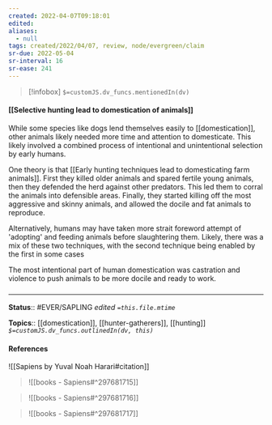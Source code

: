 ```yaml
---
created: 2022-04-07T09:18:01 
edited: 
aliases:
  - null
tags: created/2022/04/07, review, node/evergreen/claim
sr-due: 2022-05-04
sr-interval: 16
sr-ease: 241
---
```

> [!infobox]
`$=customJS.dv_funcs.mentionedIn(dv)`

#### [[Selective hunting lead to domestication of animals]]

While some species like dogs lend themselves easily to [[domestication]], other animals likely needed more time and attention to domesticate.
This likely involved a combined process of intentional and unintentional selection by early humans.

One theory is that 
[[Early hunting techniques lead to domesticating farm animals]].
First they killed older animals and spared fertile young animals, then they defended the herd against other predators. This led them to corral the animals into defensible areas. Finally, they started killing off the most aggressive and skinny animals, and allowed the docile and fat animals to reproduce.  

Alternatively, humans may have taken more strait foreword attempt of 'adopting' and feeding animals before slaughtering them.
Likely, there was a mix of these two techniques, with the second technique being enabled by the first in some cases

The most intentional part of human domestication was castration and violence to push animals to be more docile and ready to work. 

### <hr class="footnote"/>

**Status**:: #EVER/SAPLING 
*edited `=this.file.mtime`*

**Topics**:: [[domestication]], [[hunter-gatherers]], [[hunting]]
*`$=customJS.dv_funcs.outlinedIn(dv, this)`*

#### References

![[Sapiens by Yuval Noah Harari#citation]]

> ![[books - Sapiens#^297681715]]

> ![[books - Sapiens#^297681716]]

> ![[books - Sapiens#^297681717]]
